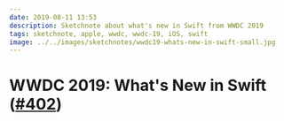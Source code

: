 ```yaml
---
date: 2019-08-11 13:53
description: Sketchnote about what's new in Swift from WWDC 2019
tags: sketchnote, apple, wwdc, wwdc-19, iOS, swift
image: ../../images/sketchnotes/wwdc19-whats-new-in-swift-small.jpg
---
```


# WWDC 2019: What's New in Swift ([#402](developer.apple.com/wwdc19/402))
